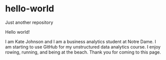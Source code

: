 # hello-world
Just another repository

Hello world!

I am Kate Johnson and I am a business analytics student at Notre Dame. I am starting to use GitHub for my unstructured data analytics course. I enjoy rowing, running, and being at the beach. Thank you for coming to this page.
